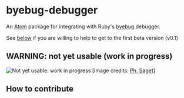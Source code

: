 # byebug-debugger

An [Atom](https://atom.io/) package for integrating with Ruby's [byebug](https://github.com/deivid-rodriguez/byebug) debugger. 

See [below](#how_to_help) if you are willing to help to get to the first beta version (v0.1)

## WARNING: not yet usable (work in progress)

![Not yet usable: work in progress](https://upload.wikimedia.org/wikipedia/commons/2/28/Fresque-251-rue-jean-jaures3.jpg)
[Image credits: [Ph. Saget](https://commons.wikimedia.org/wiki/File%3AFresque-251-rue-jean-jaures3.jpg)]


## How to contribute
